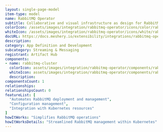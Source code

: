 ```yaml
---
layout: single-page-model
item-type: model
name: RabbitMQ Operator
subtitle: Collaborative and visual infrastructure as design for RabbitMQ Operator
colorIcon: /assets/images/integration/rabbitmq-operator/icons/color/rabbitmq-operator-color.svg
whiteIcon: /assets/images/integration/rabbitmq-operator/icons/white/rabbitmq-operator-white.svg
docURL: https://docs.meshery.io/extensibility/integrations/rabbitmq-operator
description: 
category: App Definition and Development
subcategory: Streaming & Messaging
registrant: Artifact Hub
components: 
- name: rabbitmq-cluster
  colorIcon: assets/images/integration/rabbitmq-operator/components/rabbitmq-cluster/icons/color/rabbitmq-cluster-color.svg
  whiteIcon: assets/images/integration/rabbitmq-operator/components/rabbitmq-cluster/icons/white/rabbitmq-cluster-white.svg
  description: 
componentsCount: 1
relationships: 
relationshipsCount: 0
featureList: [
  "Automates RabbitMQ deployment and management",
  "Configuration management",
  "Integration with Kubernetes resources"
]
howItWorks: "Simplifies RabbitMQ operations"
howItWorksDetails: "Streamlined RabbitMQ management within Kubernetes"
---
```

